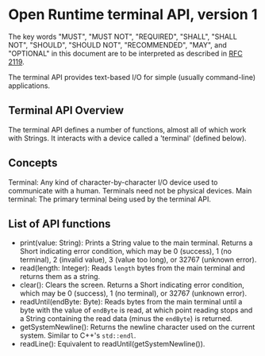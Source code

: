 Open Runtime terminal API, version 1
====================================
The key words "MUST", "MUST NOT", "REQUIRED", "SHALL", "SHALL NOT", "SHOULD", "SHOULD NOT", "RECOMMENDED", "MAY", and "OPTIONAL" in this document are to be interpreted as described in [RFC 2119](http://www.ietf.org/rfc/rfc2119.txt).

The terminal API provides text-based I/O for simple (usually command-line) applications.

Terminal API Overview
---------------------

The terminal API defines a number of functions, almost all of which work with Strings. It interacts with a device called a 'terminal' (defined below).

Concepts
--------

Terminal: Any kind of character-by-character I/O device used to communicate with a human. Terminals need not be physical devices.
Main terminal: The primary terminal being used by the terminal API.

List of API functions
---------------------

 * print(value: String): Prints a String value to the main terminal. Returns a Short indicating error condition, which may be 0 (success), 1 (no terminal), 2 (invalid value), 3 (value too long), or 32767 (unknown error).
 * read(length: Integer): Reads `length` bytes from the main terminal and returns them as a string.
 * clear(): Clears the screen. Returns a Short indicating error condition, which may be 0 (success), 1 (no terminal), or 32767 (unknown error).
 * readUntil(endByte: Byte): Reads bytes from the main terminal until a byte with the value of `endByte` is read, at which point reading stops and a String containing the read data (minus the `endByte`) is returned.
 * getSystemNewline(): Returns the newline character used on the current system. Similar to C++'s `std::endl`.
 * readLine(): Equivalent to readUntil(getSystemNewline()).
